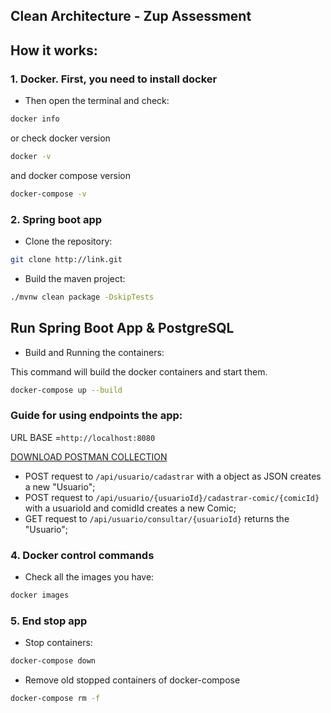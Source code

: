 ## Clean Architecture - Zup Assessment

## How it works:
### **1. Docker. First, you need to install docker**
* Then open the terminal and check:
```bash
docker info
```
or check docker version
```bash
docker -v
```
and docker compose version
```bash
docker-compose -v
```
### **2. Spring boot app**
* Clone the repository:
```bash
git clone http://link.git
```
* Build the maven project:
```bash
./mvnw clean package -DskipTests
```

## Run Spring Boot App & PostgreSQL
* Build and Running the containers:

This command will build the docker containers and start them.
```bash
docker-compose up --build
```

### **Guide for using endpoints the app:**

URL BASE =`http://localhost:8080`

[DOWNLOAD POSTMAN COLLECTION](https://github.com/ramsantos/ibm/blob/master/postman/ibm_postman_requests.json)

* POST request to `/api/usuario/cadastrar` with a object as JSON creates a new "Usuario";
* POST request to `/api/usuario/{usuarioId}/cadastrar-comic/{comicId}` with a usuarioId and comidId creates a new Comic;
* GET request to `/api/usuario/consultar/{usuarioId}` returns the "Usuario";

### **4. Docker control commands**
* Check all the images you have:
```bash
docker images
```
### **5. End stop app**
*  Stop containers:
```bash
docker-compose down
```
* Remove old stopped containers of docker-compose
```bash
docker-compose rm -f
```




